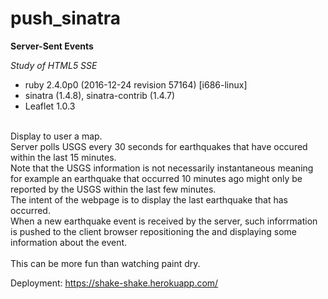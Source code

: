 # push_sinatra
**Server-Sent Events**

*Study of HTML5 SSE*

- ruby 2.4.0p0 (2016-12-24 revision 57164) [i686-linux] 
- sinatra (1.4.8), sinatra-contrib (1.4.7)
- Leaflet 1.0.3 
</br>  
Display to user a map.</br>
Server polls USGS every 30 seconds for earthquakes that have occured within the last 15 minutes.</br>Note that the USGS information is not necessarily instantaneous meaning for example an earthquake that occurred 10 minutes ago might only be reported by the USGS within the last few minutes.</br>
The intent of the webpage is to display the last earthquake that has occurred.</br>
When a new earthquake event is received by the server, such inforrmation is pushed to the client browser repositioning the and displaying some information about the event.</br>
</br>
This can be more fun than watching paint dry.</br>

Deployment: https://shake-shake.herokuapp.com/</br>

